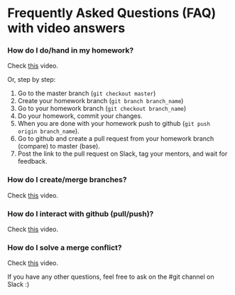 # Frequently Asked Questions (FAQ) with video answers


### How do I do/hand in my homework?

Check [this](https://drive.google.com/open?id=1ON-GRcmkQOfIgXVbVstGIHkc9S-0Ul9m) video.

Or, step by step:
 1. Go to the master branch (`git checkout master`)
 2. Create your homework branch (`git branch branch_name`)
 3. Go to your homework branch (`git checkout branch_name`)
 4. Do your homework, commit your changes.
 5. When you are done with your homework push to github (`git push origin branch_name`).
 6. Go to github and create a pull request from your homework branch (compare) to master (base).
 7. Post the link to the pull request on Slack, tag your mentors, and wait for feedback.


### How do I create/merge branches?

Check [this](https://drive.google.com/open?id=1CBr0pju6q5kWA2FEJ9qPNhPWDs4asf39) video.


### How do I interact with github (pull/push)? 

Check [this](https://drive.google.com/open?id=1leUj3GJ1hptKLduUf63S4ycwEKVNtNME) video.


### How do I solve a merge conflict?

Check [this](https://drive.google.com/open?id=1xkxRqDIMUlLSY_ZhZE8-DHJs5TSQMrAR) video.


If you have any other questions, feel free to ask on the #git channel on Slack :)